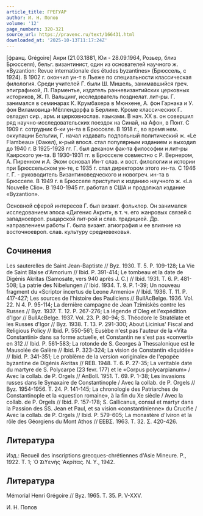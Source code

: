 ```yaml
---
article_title: ГРЕГУАР
author: И. Н. Попов
volume: '12'
page_numbers: 320-321
source_url: https://pravenc.ru/text/166431.html
downloaded_at: '2025-10-13T11:17:24Z'
---
```


[франц. Grégoire] Анри (21.03.1881, Юи - 28.09.1964, Розьер, близ Брюсселя), бельг. византинист, один из основателей научного ж. «Byzantion: Revue internationale des études byzantines» (Брюссель, с 1924). В 1902 г. окончил ун-т в Льеже по специальности классическая филология. Среди учителей Г. были Ш. Мишель, занимавшийся греч. эпиграфикой, Л. Парментье, издатель ранневизантийских церковных историков, Ж. П. Вальцинг, исследователь позднелат. лит-ры. Г. занимался в семинарах К. Крумбахера в Мюнхене, А. фон Гарнака и У. фон Виламовица-Мёллендорфа в Берлине. Кроме классических Г. овладел сир., арм. и церковнослав. языками. В нач. XX в. он совершил ряд научно-исследовательских поездок на Синай, на Афон, в Понт. С 1909 г. сотрудник б-ки ун-та в Брюсселе. В 1918 г., во время нем. оккупации Бельгии, Г. начал издавать подпольный политический ж. «Le Flambeau» (Факел), к-рый впосл. стал популярным изданием и выходил до 1940 г. В 1925-1928 гг. Г. был деканом фак-та философии и лит-ры Каирского ун-та. В 1930-1931 гг. в Брюсселе совместно с Р. Вернером, A. Пиренном и А. Эком основал Ин-т слав. и вост. филологии и истории при Брюссельском ун-те, с 1935 г. стал директором этого ин-та. С 1946 г. Г. - руководитель Византиноведческого и новогреч. ин-та в Брюсселе. В 1949 г. в Брюсселе приступил к изданию научного ж. «La Nouvelle Clio». В 1940-1945 гг. работал в США и продолжал издание «Byzantion».

Основной сферой интересов Г. был визант. фольклор. Он занимался исследованием эпоса «Дигенис Акрит», в т. ч. его жанровых связей с западноевроп. рыцарской лит-рой и слав. традицией. Др. направлением работы Г. была визант. агиография и ее влияние на восточноевроп. слав. культуру средневековья.

## Сочинения

Les sauterelles de Saint Jean-Baptiste // Byz. 1930. T. 5. P. 109-128; La Vie de Saint Blaise d'Amorium // Ibid. P. 391-414; Le tombeau et la date de Digénis Akritas (Samosate, vers 940 après J. C.) // Ibid. 1931. T. 6. P. 481-508; La patrie des Nibelungen // Ibid. 1934. T. 9. P. 1-39; Un nouveau fragment du «Scriptor incertus de Leone Armenio» // Ibid. 1936. T. 11. P. 417-427; Les sources de l'histoire des Pauliciens // BullAcBelge. 1936. Vol. 22. N 4. P. 95-114; La dernière campagne de Jean Tzimiskès contre les Russes // Byz. 1937. T. 12. P. 267-276; La légende d'Oleg et l'expédition d'Igor // BullAcBelge. 1937. Vol. 23. P. 80-94; S. Théodore le Stratélate et les Russes d'Igor // Byz. 1938. T. 13. P. 291-300; About Licinius' Fiscal and Religious Policy // Ibid. P. 550-561; Eusèbe n'est pas l'auteur de la «Vita Constantini» dans sa forme actuelle, et Constantin ne s'est pas «converti» en 312 // Ibid. P. 561-583; La rotonde de S. Georges à Thessalonique est le Mausolée de Galère // Ibid. P. 323-324; La vision de Constantin «liquidée» 
// Ibid. P. 341-351; Le problème de la version «originale» de l'epopèe byzantine de Digénis Akritas // REB. 1948. T. 6. P. 27-35; 
La veritable date du martyre de S. Polycarpe (23 fevr. 177) et le «Corpus polycarpianum» / Avec la collab. de P. Orgels // AnBoll. 1951. T. 69. P. 1-38; Les invasions russes dans le Synaxaire de Constantinople / Avec la collab. de P. Orgels // Byz. 1954-1956. T. 24. P. 141-145; La chronologie des Patriarches de Constantinople et la «question romaine», à la fin du Xe siècle / Avec la collab. de P. Orgels // Ibid. P. 157-178; S. Gallicanus, consul et martyr dans la Passion des SS. Jean et Paul, et sa vision «constantinienne» du Crucifie / Avec la collab. de P. Orgels // Ibid. P. 579-605; La monastère d'Iviron et la rôle des Géorgiens du Mont Athos // ΕΕΒΣ. 1963. T. 32. Σ. 420-426.

## Литература

Изд.: Recueil des inscriptions grecques-chrétiennes d'Asie Mineure. P., 1922. T. 1; ῾Ο Ϫιϒενὴς ᾿Ακρίτας. N. Y., 1942.

## Литература

Mémorial Henri Grégoire // Byz. 1965. T. 35. P. V-XXV.

И. Н. Попов
